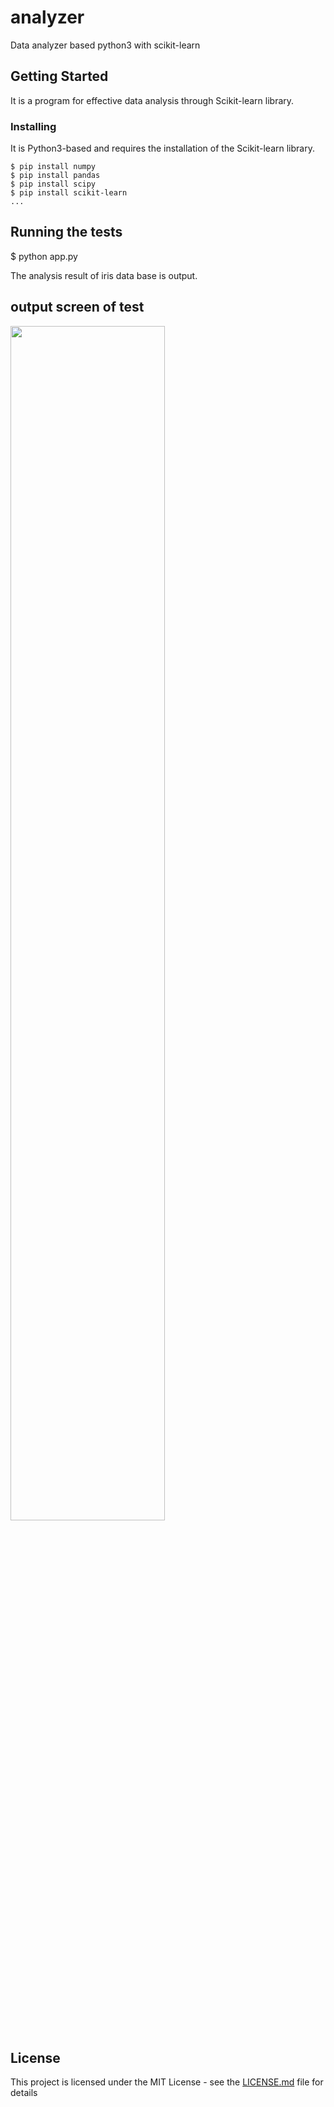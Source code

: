 # analyzer
Data analyzer based python3 with scikit-learn


## Getting Started

It is a program for effective data analysis through Scikit-learn library.


### Installing

It is Python3-based and requires the installation of the Scikit-learn library.

```
$ pip install numpy
$ pip install pandas
$ pip install scipy
$ pip install scikit-learn
...
```


## Running the tests

$ python app.py

The analysis result of iris data base is output.

## output screen of test

<img src="https://github.com/spritecodej/analyzer/blob/master/assets/output.png" width="70%"></img>


## License

This project is licensed under the MIT License - see the [LICENSE.md](LICENSE.md) file for details




